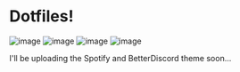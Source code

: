 # Dotfiles!

![image](https://user-images.githubusercontent.com/86223025/162222666-8cd9ee33-6171-4a3e-a4ba-dfe318ce6b92.png)
![image](https://user-images.githubusercontent.com/86223025/162223351-ab0b2ad3-cdf1-48f7-a172-0d279b96ef43.png)
![image](https://user-images.githubusercontent.com/86223025/162223579-4cea6da2-9545-4f90-af28-a1f6dc8c55e0.png)
![image](https://user-images.githubusercontent.com/86223025/162224299-e6183bf1-73f0-484e-b6cc-83db4a5e42f3.png)

I'll be uploading the Spotify and BetterDiscord theme soon...
